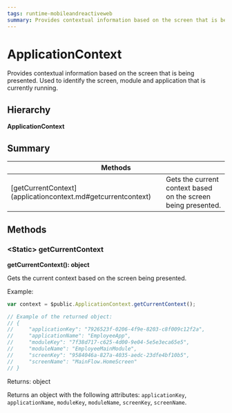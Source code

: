 ```yaml
---
tags: runtime-mobileandreactiveweb
summary: Provides contextual information based on the screen that is being presented. Used to identify the screen, module and application that is currently running.
---
```


# ApplicationContext

Provides contextual information based on the screen that is being presented. Used to identify the screen, module and application that is currently running.

## Hierarchy

**ApplicationContext**

## Summary

<table markdown="1">
<thead>
<tr>
<th colspan="2">Methods</th>
</tr>
</thead>
<tbody>
<tr>
<td>[getCurrentContext](applicationcontext.md#getcurrentcontext)</td>
<td>
Gets the current context based on the screen being presented.
</td>
</tr>
</tbody>
</table>

## Methods

### &lt;Static&gt; getCurrentContext

**getCurrentContext(): object**

Gets the current context based on the screen being presented.

Example:

```javascript
var context = $public.ApplicationContext.getCurrentContext();

// Example of the returned object:
// {
//     "applicationKey": "7926523f-0206-4f9e-8203-c8f009c12f2a",
//     "applicationName": "EmployeeApp",
//     "moduleKey": "7f38d717-c625-4d00-9e04-5e5e3eca65e5",
//     "moduleName": "EmployeeMainModule",
//     "screenKey": "9584046a-827a-4035-aedc-23dfe4bf10b5",
//     "screenName": "MainFlow.HomeScreen"
// }
```

Returns: object

Returns an object with the following attributes: `applicationKey`, `applicationName`, `moduleKey`, `moduleName`, `screenKey`, `screenName`.

